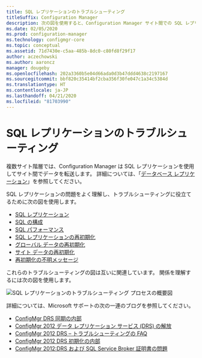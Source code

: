 ```yaml
---
title: SQL レプリケーションのトラブルシューティング
titleSuffix: Configuration Manager
description: 次の図を使用すると、Configuration Manager サイト間での SQL レプリケーションの理解とトラブルシューティングに役立ちます。
ms.date: 02/05/2020
ms.prod: configuration-manager
ms.technology: configmgr-core
ms.topic: conceptual
ms.assetid: 71d7430e-c5aa-485b-8dc0-c80fd8f29f17
author: aczechowski
ms.author: aaroncz
manager: dougeby
ms.openlocfilehash: 202a3360b5e04d66ada0d3b47ddd4638c2197167
ms.sourcegitcommit: bbf820c35414bf2cba356f30fe047c1a34c5384d
ms.translationtype: HT
ms.contentlocale: ja-JP
ms.lasthandoff: 04/21/2020
ms.locfileid: "81703990"
---
```

# <a name="troubleshoot-sql-replication"></a>SQL レプリケーションのトラブルシューティング

複数サイト階層では、Configuration Manager は SQL レプリケーションを使用してサイト間でデータを転送します。 詳細については、「[データベース レプリケーション](../../../plan-design/hierarchy/database-replication.md)」を参照してください。

SQL レプリケーションの問題をよく理解し、トラブルシューティングに役立てるために次の図を使用します。

- [SQL レプリケーション](sql-replication.md)
- [SQL の構成](sql-configuration.md)
- [SQL パフォーマンス](sql-performance.md)
- [SQL レプリケーションの再初期化](sql-replication-reinit.md)
- [グローバル データの再初期化](global-data-reinit.md)
- [サイト データの再初期化](site-data-reinit.md)
- [再初期化の不明メッセージ](reinit-missing-message.md)

これらのトラブルシューティングの図は互いに関連しています。 関係を理解するには次の図を使用します。

![SQL レプリケーションのトラブルシューティング プロセスの概要図](media/overview.png)

<!-- PNG used instead of SVG because of weird blankspace in the SVG. The SVG file exists in the same location. -->

詳細については、Microsoft サポートの次の一連のブログを参照してください。

- [ConfigMgr DRS 同期の内部](https://techcommunity.microsoft.com/t5/configuration-manager-archive/configmgr-drs-synchronization-internals/ba-p/1154317)
- [ConfigMgr 2012 データ レプリケーション サービス (DRS) の解放](https://techcommunity.microsoft.com/t5/configuration-manager-archive/configmgr-2012-data-replication-service-drs-unleashed/ba-p/339916)
- [ConfigMgr 2012 DRS – トラブルシューティングの FAQ](https://techcommunity.microsoft.com/t5/configuration-manager-archive/configmgr-2012-drs-troubleshooting-faqs/ba-p/339934)
- [ConfigMgr 2012 DRS 初期化の内部](https://techcommunity.microsoft.com/t5/configuration-manager-archive/configmgr-2012-drs-initialization-internals/ba-p/339948)
- [ConfigMgr 2012:DRS および SQL Service Broker 証明書の問題](https://techcommunity.microsoft.com/t5/configuration-manager-archive/configmgr-2012-drs-and-sql-service-broker-certificate-issues/ba-p/339910)
